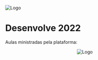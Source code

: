 ![Logo](https://vagas.byintera.com/wp-content/uploads/2021/08/GrupoBoticario.OriginaisEletronicos.Logomarca.03.Preferencial.Vertical.SemTagline.RGB_.Cromatico.Positivo-1536x490.png)

# Desenvolve 2022

Aulas ministradas pela plataforma:

<div align="center">
  
![Logo](https://hipsters.tech/wp-content/uploads/2017/08/alurja-v2.png)
  
</div>
